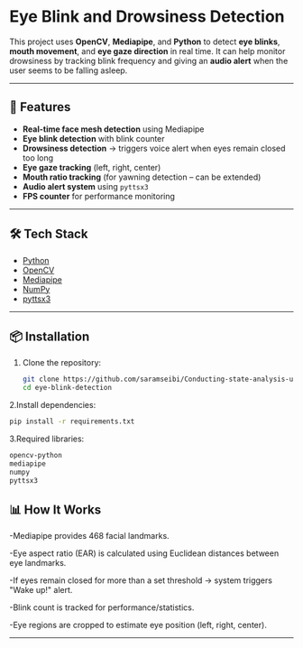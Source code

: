 # Eye Blink and Drowsiness Detection

This project uses **OpenCV**, **Mediapipe**, and **Python** to detect **eye blinks**, **mouth movement**, and **eye gaze direction** in real time. It can help monitor drowsiness by tracking blink frequency and giving an **audio alert** when the user seems to be falling asleep.

---

## 🚀 Features
- **Real-time face mesh detection** using Mediapipe  
- **Eye blink detection** with blink counter  
- **Drowsiness detection** → triggers voice alert when eyes remain closed too long  
- **Eye gaze tracking** (left, right, center)  
- **Mouth ratio tracking** (for yawning detection – can be extended)  
- **Audio alert system** using `pyttsx3`  
- **FPS counter** for performance monitoring  

---

## 🛠️ Tech Stack
- [Python](https://www.python.org/)  
- [OpenCV](https://opencv.org/)  
- [Mediapipe](https://developers.google.com/mediapipe)  
- [NumPy](https://numpy.org/)  
- [pyttsx3](https://pypi.org/project/pyttsx3/)  

---

## 📦 Installation

1. Clone the repository:
   ```bash
   git clone https://github.com/saramseibi/Conducting-state-analysis-using-AI-to-preventaccidents.git
   cd eye-blink-detection
   ```
2.Install dependencies:
   ```bash
   pip install -r requirements.txt
   ```
3.Required libraries:
   ```bash
   opencv-python
   mediapipe
   numpy
   pyttsx3
   ```
## 📊 How It Works
-Mediapipe provides 468 facial landmarks.

-Eye aspect ratio (EAR) is calculated using Euclidean distances between eye landmarks.

-If eyes remain closed for more than a set threshold → system triggers "Wake up!" alert.

-Blink count is tracked for performance/statistics.

-Eye regions are cropped to estimate eye position (left, right, center).

---
